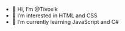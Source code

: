 - 👋 Hi, I’m @Tivoxik
- 👀 I’m interested in HTML and CSS
- 🌱 I’m currently learning JavaScript and C#

<!---
Tivoxik/Tivoxik is a ✨ special ✨ repository because its `README.md` (this file) appears on your GitHub profile.
You can click the Preview link to take a look at your changes.
--->
